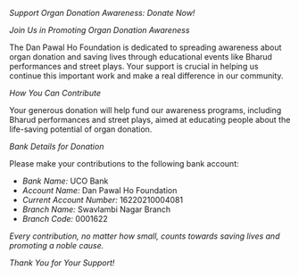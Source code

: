 *Support Organ Donation Awareness: Donate Now!*

*Join Us in Promoting Organ Donation Awareness*

The Dan Pawal Ho Foundation is dedicated to spreading awareness about organ donation and saving lives through educational events like Bharud performances and street plays. Your support is crucial in helping us continue this important work and make a real difference in our community.

*How You Can Contribute*

Your generous donation will help fund our awareness programs, including Bharud performances and street plays, aimed at educating people about the life-saving potential of organ donation.

*Bank Details for Donation*

Please make your contributions to the following bank account:

- *Bank Name:* UCO Bank
- *Account Name:* Dan Pawal Ho Foundation
- *Current Account Number:* 16220210004081
- *Branch Name:* Swavlambi Nagar Branch
- *Branch Code:* 0001622

*Every contribution, no matter how small, counts towards saving lives and promoting a noble cause.*

*Thank You for Your Support!*
